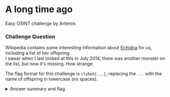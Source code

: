 # A long time ago

Easy OSINT challenge by Artemis

### Challenge Question

Wikipedia contains some interesting information about [Echidna](https://en.wikipedia.org/wiki/Echidna_(mythology)) for us, including a list of her offspring.  
I swear when I last looked at this in July 2014, there was another monster on the list, but now it's missing. How strange.

The flag format for this challenge is `clubeh{...}`, replacing the `...` with the name of offspring in lowercase (no spaces).

<details> 
  <summary>Answer summary and flag</summary>
  
  Steps:
  
  1. Go into wikipedia history
  2. Go to history from 19:21, 15 April 2014
  3. Find missing offspring under "Offspring" on page
  
  clubeh{teumessianfox}
</details>
